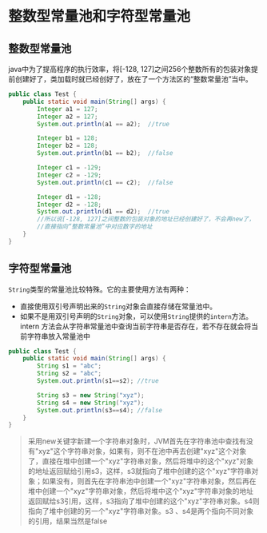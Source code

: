 # 整数型常量池和字符型常量池

## 整数型常量池

java中为了提高程序的执行效率，将[-128, 127]之间256个整数所有的包装对象提前创建好了，类加载时就已经创好了，放在了一个方法区的“整数常量池”当中。

```java
public class Test {
    public static void main(String[] args) {
        Integer a1 = 127;
        Integer a2 = 127;
        System.out.println(a1 == a2);  //true

        Integer b1 = 128;
        Integer b2 = 128;
        System.out.println(b1 == b2);  //false

        Integer c1 = -129;
        Integer c2 = -129;
        System.out.println(c1 == c2);  //false

        Integer d1 = -128;
        Integer d2 = -128;
        System.out.println(d1 == d2);  //true
        //所以说[-128, 127]之间整数的包装对象的地址已经创建好了，不会再new了，
        //直接指向“整数常量池”中对应数字的地址
    }
}
```

## 字符型常量池

`String`类型的常量池比较特殊。它的主要使用方法有两种：

- 直接使用双引号声明出来的`String`对象会直接存储在常量池中。
- 如果不是用双引号声明的`String`对象，可以使用`String`提供的`intern`方法。intern 方法会从字符串常量池中查询当前字符串是否存在，若不存在就会将当前字符串放入常量池中

```java
public class Test {
    public static void main(String[] args) {
        String s1 = "abc";
        String s2 = "abc";
        System.out.println(s1==s2); //true

        String s3 = new String("xyz");
        String s4 = new String("xyz");
        System.out.println(s3==s4); //false
    }
}
```

> 采用new关键字新建一个字符串对象时，JVM首先在字符串池中查找有没有"xyz"这个字符串对象，如果有，则不在池中再去创建"xyz"这个对象了，直接在堆中创建一个"xyz"字符串对象，然后将堆中的这个"xyz"对象的地址返回赋给引用s3，这样，s3就指向了堆中创建的这个"xyz"字符串对象；如果没有，则首先在字符串池中创建一个"xyz"字符串对象，然后再在堆中创建一个"xyz"字符串对象，然后将堆中这个"xyz"字符串对象的地址返回赋给s3引用，这样，s3指向了堆中创建的这个"xyz"字符串对象。s4则指向了堆中创建的另一个"xyz"字符串对象。s3 、s4是两个指向不同对象的引用，结果当然是false
